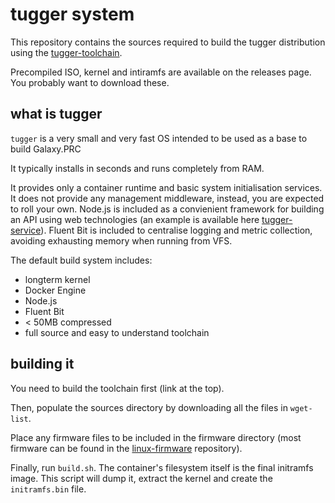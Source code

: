 # tugger system

This repository contains the sources required to build the tugger distribution using the [tugger-toolchain](https://github.com/kxes/tugger-toolchain).

Precompiled ISO, kernel and intiramfs are available on the releases page. You probably want to download these.

## what is tugger

`tugger` is a very small and very fast OS intended to be used as a base to build Galaxy.PRC

It typically installs in seconds and runs completely from RAM.

It provides only a container runtime and basic system initialisation services. It does not provide any management middleware, instead, you are expected to roll your own. 
Node.js is included as a convienient framework for building an API using web technologies (an example is available here [tugger-service](https://github.com/kxes/tugger-service)).
Fluent Bit is included to centralise logging and metric collection, avoiding exhausting memory when running from VFS.

The default build system includes:

- longterm kernel
- Docker Engine
- Node.js
- Fluent Bit
- < 50MB compressed
- full source and easy to understand toolchain

## building it

You need to build the toolchain first (link at the top).

Then, populate the sources directory by downloading all the files in `wget-list`.

Place any firmware files to be included in the firmware directory (most firmware can be found in the [linux-firmware](http://git.kernel.org/cgit/linux/kernel/git/firmware/linux-firmware.git/tree/) repository).

Finally, run `build.sh`. The container's filesystem itself is the final initramfs image. This script will dump it, extract the kernel and create the `initramfs.bin` file.

